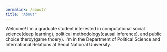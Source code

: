 ```yaml
---
permalink: /about/
title: "About"
---
```


Welcome! I'm a graduate student interested in computational social science(deep learning), political methodology(causal inference), and public choice theroy(game thoery). I'm in the Department of Political Science and International Relations at Seoul National University.